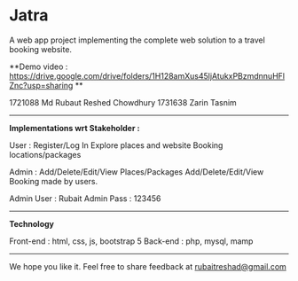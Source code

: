 # Jatra 

A web app project implementing the complete web solution to a travel booking website.

**Demo video : https://drive.google.com/drive/folders/1H128amXus45ljAtukxPBzmdnnuHFlZnc?usp=sharing **

1721088 Md Rubaut Reshed Chowdhury
1731638 Zarin Tasnim

-----------

**Implementations wrt Stakeholder :**

User :
Register/Log In
Explore places and website
Booking locations/packages

Admin :
Add/Delete/Edit/View Places/Packages
Add/Delete/Edit/View Booking made by users.

Admin User : Rubait
Admin Pass : 123456

--------------

**Technology**

Front-end : html, css, js, bootstrap 5
Back-end : php, mysql, mamp

---------------

We hope you like it. Feel free to share feedback at rubaitreshad@gmail.com

